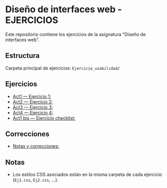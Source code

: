 # Diseño de interfaces web - EJERCICIOS

Este repositorio contiene los ejercicios de la asignatura "Diseño de interfaces web".

## Estructura
Carpeta principal de ejercicios: `Ejercicio_usabilidad/`

## Ejercicios
- [Act1 — Ejercicio 1:](Ejercicio_usabilidad/Act1/Ej1.html)
- [Act2 — Ejercicio 2:](Ejercicio_usabilidad/Act2/Ej2.html)
- [Act3 — Ejercicio 3:](Ejercicio_usabilidad/Act3/Ej3.html)
- [Act4 — Ejercicio 4:](Ejercicio_usabilidad/Act4/Ej4.html)
- [Act1 bis — Ejercicio checklist:](Checklist_Usabilidad-CGV.xlsx)

## Correcciones
- [Notas y correcciones:](Ejercicio_usabilidad/Correciones_Ejercicios.md)

## Notas
- Los estilos CSS asociados están en la misma carpeta de cada ejercicio (`Ej1.css`, `Ej2.css`, ...).
